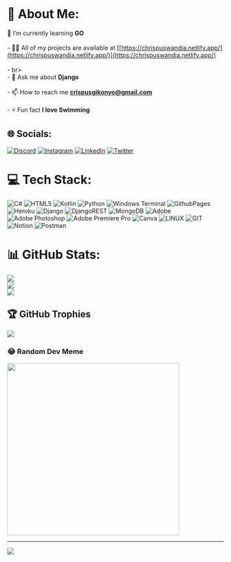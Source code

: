 # 💫 About Me:
🌱 I’m currently learning **GO**<br><br>- 👨‍💻 All of my projects are available at [[https://chrispuswandia.netlify.app/](https://chrispuswandia.netlify.app/)](https://chrispuswandia.netlify.app/)<br><br>- br><br>- 💬 Ask me about **Django**<br><br>- 📫 How to reach me **crispusgikonyo@gmail.com**<br><br>- ⚡ Fun fact **I love Swimming**


## 🌐 Socials:
[![Discord](https://img.shields.io/badge/Discord-%237289DA.svg?logo=discord&logoColor=white)](https://discord.gg/838294251841650728) [![Instagram](https://img.shields.io/badge/Instagram-%23E4405F.svg?logo=Instagram&logoColor=white)](https://instagram.com/crispus.dev) [![LinkedIn](https://img.shields.io/badge/LinkedIn-%230077B5.svg?logo=linkedin&logoColor=white)](https://linkedin.com/in/chrispuswandia) [![Twitter](https://img.shields.io/badge/Twitter-%231DA1F2.svg?logo=Twitter&logoColor=white)](https://twitter.com/__crispus__) 

# 💻 Tech Stack:
![C#](https://img.shields.io/badge/c%23-%23239120.svg?style=for-the-badge&logo=c-sharp&logoColor=white) ![HTML5](https://img.shields.io/badge/html5-%23E34F26.svg?style=for-the-badge&logo=html5&logoColor=white) ![Kotlin](https://img.shields.io/badge/kotlin-%237F52FF.svg?style=for-the-badge&logo=kotlin&logoColor=white) ![Python](https://img.shields.io/badge/python-3670A0?style=for-the-badge&logo=python&logoColor=ffdd54) ![Windows Terminal](https://img.shields.io/badge/Windows%20Terminal-%234D4D4D.svg?style=for-the-badge&logo=windows-terminal&logoColor=white) ![GithubPages](https://img.shields.io/badge/github%20pages-121013?style=for-the-badge&logo=github&logoColor=white) ![Heroku](https://img.shields.io/badge/heroku-%23430098.svg?style=for-the-badge&logo=heroku&logoColor=white) ![Django](https://img.shields.io/badge/django-%23092E20.svg?style=for-the-badge&logo=django&logoColor=white) ![DjangoREST](https://img.shields.io/badge/DJANGO-REST-ff1709?style=for-the-badge&logo=django&logoColor=white&color=ff1709&labelColor=gray) ![MongoDB](https://img.shields.io/badge/MongoDB-%234ea94b.svg?style=for-the-badge&logo=mongodb&logoColor=white) ![Adobe](https://img.shields.io/badge/adobe-%23FF0000.svg?style=for-the-badge&logo=adobe&logoColor=white) ![Adobe Photoshop](https://img.shields.io/badge/adobe%20photoshop-%2331A8FF.svg?style=for-the-badge&logo=adobe%20photoshop&logoColor=white) ![Adobe Premiere Pro](https://img.shields.io/badge/Adobe%20Premiere%20Pro-9999FF.svg?style=for-the-badge&logo=Adobe%20Premiere%20Pro&logoColor=white) ![Canva](https://img.shields.io/badge/Canva-%2300C4CC.svg?style=for-the-badge&logo=Canva&logoColor=white) ![LINUX](https://img.shields.io/badge/Linux-FCC624?style=for-the-badge&logo=linux&logoColor=black) ![GIT](https://img.shields.io/badge/Git-fc6d26?style=for-the-badge&logo=git&logoColor=white) ![Notion](https://img.shields.io/badge/Notion-%23000000.svg?style=for-the-badge&logo=notion&logoColor=white) ![Postman](https://img.shields.io/badge/Postman-FF6C37?style=for-the-badge&logo=postman&logoColor=white)
# 📊 GitHub Stats:
![](https://github-readme-stats.vercel.app/api?username=hacker777-cris&theme=dark&hide_border=false&include_all_commits=false&count_private=false)<br/>
![](https://github-readme-streak-stats.herokuapp.com/?user=hacker777-cris&theme=dark&hide_border=false)<br/>
![](https://github-readme-stats.vercel.app/api/top-langs/?username=hacker777-cris&theme=dark&hide_border=false&include_all_commits=false&count_private=false&layout=compact)

## 🏆 GitHub Trophies
![](https://github-profile-trophy.vercel.app/?username=hacker777-cris&theme=radical&no-frame=false&no-bg=true&margin-w=4)

### 😂 Random Dev Meme
<img src='https://randommeme-five.vercel.app/' style="height: 400px;"/>

---
[![](https://visitcount.itsvg.in/api?id=hacker777-cris&icon=0&color=0)](https://visitcount.itsvg.in)

<!-- Proudly created with GPRM ( https://gprm.itsvg.in ) -->
